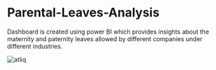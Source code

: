 # Parental-Leaves-Analysis
Dashboard is created using power BI which provides insights about the maternity and paternity leaves allowed by different companies under different industries.

![atliq](https://user-images.githubusercontent.com/115019227/233711385-adb57a16-17df-4c6e-ad6a-7dfe8792021b.png)
